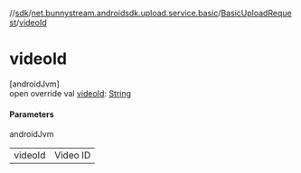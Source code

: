 //[sdk](../../../index.md)/[net.bunnystream.androidsdk.upload.service.basic](../index.md)/[BasicUploadRequest](index.md)/[videoId](video-id.md)

# videoId

[androidJvm]\
open override val [videoId](video-id.md): [String](https://kotlinlang.org/api/latest/jvm/stdlib/kotlin/-string/index.html)

#### Parameters

androidJvm

| | |
|---|---|
| videoId | Video ID |
